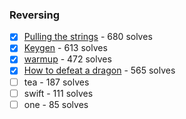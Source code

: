 ### Reversing

  - [X] [Pulling the strings](Pulling-the-strings) - 680 solves
  - [X] [Keygen](Keygen) - 613 solves
  - [X] [warmup](warmup) - 472 solves
  - [X] [How to defeat a dragon](How-to-defeat-a-dragon) - 565 solves
  - [ ] tea - 187 solves
  - [ ] swift - 111 solves
  - [ ] one - 85 solves

